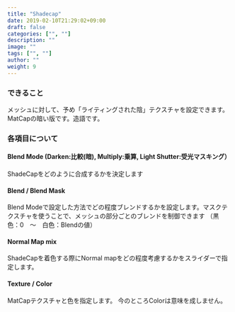 ```yaml
---
title: "Shadecap"
date: 2019-02-10T21:29:02+09:00
draft: false
categories: ["", ""]
description: ""
image: ""
tags: ["", ""]
author: ""
weight: 9
---
```


### できること
メッシュに対して、予め「ライティングされた陰」テクスチャを設定できます。
MatCapの暗い版です。造語です。
### 各項目について
#### Blend Mode (Darken:比較(暗), Multiply:乗算, Light Shutter:受光マスキング）
ShadeCapをどのように合成するかを決定します
#### Blend / Blend Mask
Blend Modeで設定した方法でどの程度ブレンドするかを設定します。マスクテクスチャを使うことで、メッシュの部分ごとのブレンドを制御できます
（黒色：0　～　白色：Blendの値）
#### Normal Map mix
ShadeCapを着色する際にNormal mapをどの程度考慮するかをスライダーで指定します。
#### Texture / Color
MatCapテクスチャと色を指定します。
今のところColorは意味を成しません。
